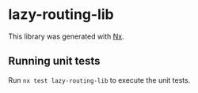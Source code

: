 # lazy-routing-lib

This library was generated with [Nx](https://nx.dev).

## Running unit tests

Run `nx test lazy-routing-lib` to execute the unit tests.
